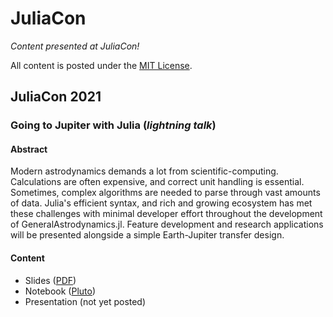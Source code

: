 # JuliaCon
_Content presented at JuliaCon!_

All content is posted under the [MIT License](LICENSE).

## JuliaCon 2021

### Going to Jupiter with Julia (_lightning talk_)

#### Abstract
Modern astrodynamics demands a lot from scientific-computing. Calculations are often expensive, and correct unit handling is essential. Sometimes, complex algorithms are needed to parse through vast amounts of data. Julia's efficient syntax, and rich and growing ecosystem has met these challenges with minimal developer effort throughout the development of GeneralAstrodynamics.jl. Feature development and research applications will be presented alongside a simple Earth-Jupiter transfer design.

#### Content
* Slides ([PDF](/2021/slides/Going%20to%20Jupiter%20with%20Julia%20–%20Carpinelli.pdf))
* Notebook ([Pluto](/2021/notebooks/going-to-jupiter-with-julia.jl))
* Presentation (not yet posted)



